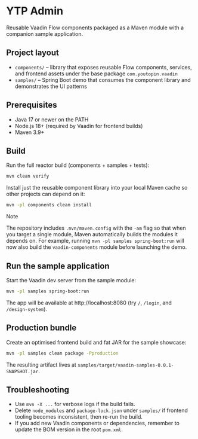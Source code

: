 # YTP Admin

Reusable Vaadin Flow components packaged as a Maven module with a companion sample
application.

## Project layout
- `components/` – library that exposes reusable Flow components, services, and
  frontend assets under the base package `com.youtopin.vaadin`
- `samples/` – Spring Boot demo that consumes the component library and
  demonstrates the UI patterns

## Prerequisites
- Java 17 or newer on the PATH
- Node.js 18+ (required by Vaadin for frontend builds)
- Maven 3.9+

## Build
Run the full reactor build (components + samples + tests):
```bash
mvn clean verify
```

Install just the reusable component library into your local Maven cache so other
projects can depend on it:
```bash
mvn -pl components clean install
```

> [!NOTE]
> The repository includes `.mvn/maven.config` with the `-am` flag so that when you
target a single module, Maven automatically builds the modules it depends on.
> For example, running `mvn -pl samples spring-boot:run` will now also build the
> `vaadin-components` module before launching the demo.

## Run the sample application
Start the Vaadin dev server from the sample module:
```bash
mvn -pl samples spring-boot:run
```
The app will be available at http://localhost:8080 (try `/`, `/login`, and
`/design-system`).

## Production bundle
Create an optimised frontend build and fat JAR for the sample showcase:
```bash
mvn -pl samples clean package -Pproduction
```
The resulting artifact lives at `samples/target/vaadin-samples-0.0.1-SNAPSHOT.jar`.

## Troubleshooting
- Use `mvn -X ...` for verbose logs if the build fails.
- Delete `node_modules` and `package-lock.json` under `samples/` if frontend
  tooling becomes inconsistent, then re-run the build.
- If you add new Vaadin components or dependencies, remember to update the BOM
  version in the root `pom.xml`.

